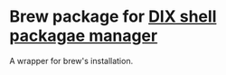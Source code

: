 # Brew package for [DIX shell packagae manager](https://github.com/gikmx/dix)

A wrapper for brew's installation.